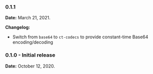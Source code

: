 ### 0.1.1 

__Date:__ March 21, 2021.

__Changelog:__

- Switch from `base64` to `ct-codecs` to provide constant-time Base64 encoding/decoding


### 0.1.0 - Initial release

__Date:__ October 12, 2020.
